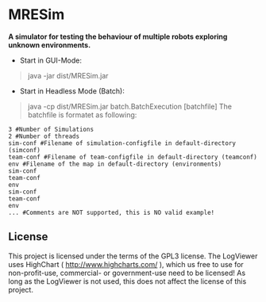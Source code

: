# MRESim

**A simulator for testing the behaviour of multiple robots exploring unknown environments.**

* Start in GUI-Mode:
> java -jar dist/MRESim.jar
* Start in Headless Mode (Batch):
> java -cp dist/MRESim.jar batch.BatchExecution [batchfile]
The batchfile is formatet as following:
```
3 #Number of Simulations
2 #Number of threads
sim-conf #Filename of simulation-configfile in default-directory (simconf)
team-conf #Filename of team-configfile in default-directory (teamconf)
env #Filename of the map in default-directory (environments)
sim-conf
team-conf
env
sim-conf
team-conf
env
... #Comments are NOT supported, this is NO valid example!
```
## License
This project is licensed under the terms of the GPL3 license.
The LogViewer uses HighChart ( http://www.highcharts.com/ ), which us free to use for non-profit-use, commercial- or government-use need to be licensed! As long as the LogViewer is not used, this does not affect the license of this project.

